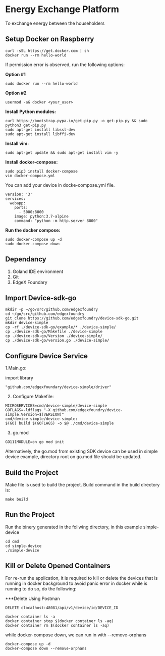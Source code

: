 # Energy Exchange Platform
To exchange energy between the householders 

## Setup Docker on Raspberry 

```linux
curl -sSL https://get.docker.com | sh
docker run --rm hello-world
```

If permission error is observed, run the following options:

**Option #1**
```linux
sudo docker run --rm hello-world
```
**Option #2**
```linux
usermod -aG docker <your_user>
```

**Install Python modules:**
```linux
curl https://bootstrap.pypa.io/get-pip.py -o get-pip.py && sudo python3 get-pip.py
sudo apt-get install libssl-dev
sudo apt-get install libffi-dev
```
**Install vim:**
```linux
sudo apt-get update && sudo apt-get install vim -y
```

**Install docker-compose:**
```linux
sudo pip3 install docker-compose
vim docker-compose.yml
```
You can add your device in docke-compose.yml file.

```linux
version: '3'
services:
  webapp:
    ports:
      - 5000:8000
    image: python:3.7-alpine
    command: "python -m http.server 8000"
```
**Run the docker compose:**

```linux
sudo docker-compose up -d
sudo docker-compose down
```

## Dependancy

1. Goland IDE environment
2. Git 
3. EdgeX Foundary 


## Import Device-sdk-go

```linux
mkdir -p ~/go/src/github.com/edgexfoundry
cd ~/go/src/github.com/edgexfoundry
git clone https://github.com/edgexfoundry/device-sdk-go.git
mkdir device-simple
cp -rf ./device-sdk-go/example/* ./device-simple/
cp ./device-sdk-go/Makefile ./device-simple
cp ./device-sdk-go/Version ./device-simple/
cp ./device-sdk-go/version.go ./device-simple/

```

## Configure Device Service 

1.Main.go: 

import library

```linux
"github.com/edgexfoundary/device-simple/driver"
```
2. Configure Makefile:

```linux
MICROSERVICES=cmd/device-simple/device-simple
GOFLAGS=-ldflags "-X github.com/edgexfoundry/device-simple.Version=$(VERSION)"
cmd/device-simple/device-simple:
$(GO) build $(GOFLAGS) -o $@ ./cmd/device-simple
```
3. go.mod

```linux
GO111MODULE=on go mod init
```
Alternatively, the go.mod from existing SDK device can be used in simple device example, directory root on go.mod file should be updated.

## Build the Project

Make file is used to build the project. Build command in the build directory is:
```linux
make build
```
## Run the Project

Run the binery generated in the follwing directory, in this example simple-device

```linux
cd cmd
cd simple-device
./simple-device
```
## Kill or Delete Opened Containers

For re-run the application, it is required to kill or delete the devices that is running in docker background to avoid panic error in docker while is running to do so, do the following:

***Delete Using Postman  

```linux
DELETE clocalhost:48081/api/v1/device/id/DEVICE_ID
```
```linux
docker container ls -a
docker container stop $(docker container ls -aq)
docker container rm $(docker container ls -aq)
```
while docker-compose down, we can run in with --remove-orphans

```linux
docker-compose up -d
docker-compose down --remove-orphans
```
